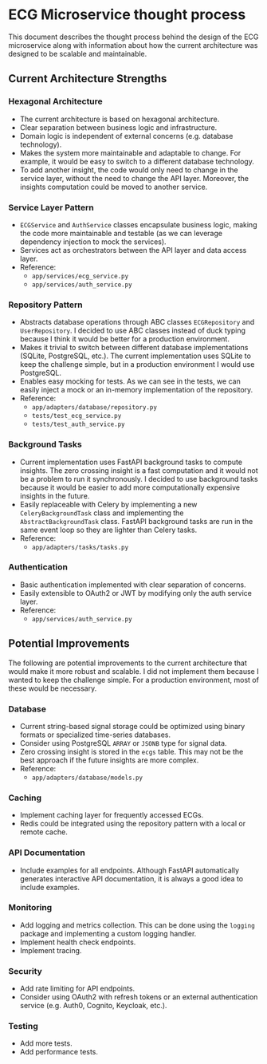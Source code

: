 # ECG Microservice thought process

This document describes the thought process behind the design of the ECG microservice along with information about how the current architecture was designed to be scalable and maintainable.

## Current Architecture Strengths

### Hexagonal Architecture
- The current architecture is based on hexagonal architecture.
- Clear separation between business logic and infrastructure.
- Domain logic is independent of external concerns (e.g. database technology).
- Makes the system more maintainable and adaptable to change. For example, it would be easy to switch to a different database technology.
- To add another insight, the code would only need to change in the service layer, without the need to change the API layer. Moreover, the insights computation could be moved to another service.

### Service Layer Pattern
- `ECGService` and `AuthService` classes encapsulate business logic, making the code more maintainable and testable (as we can leverage dependency injection to mock the services).
- Services act as orchestrators between the API layer and data access layer.
- Reference: 
    - `app/services/ecg_service.py`
    - `app/services/auth_service.py`

### Repository Pattern
- Abstracts database operations through ABC classes `ECGRepository` and `UserRepository`. I decided to use ABC classes instead of duck typing because I think it would be better for a production environment.
- Makes it trivial to switch between different database implementations (SQLite, PostgreSQL, etc.). The current implementation uses SQLite to keep the challenge simple, but in a production environment I would use PostgreSQL.
- Enables easy mocking for tests. As we can see in the tests, we can easily inject a mock or an in-memory implementation of the repository.
- Reference:
    - `app/adapters/database/repository.py`
    - `tests/test_ecg_service.py`
    - `tests/test_auth_service.py`

### Background Tasks
- Current implementation uses FastAPI background tasks to compute insights. The zero crossing insight is a fast computation and it would not be a problem to run it synchronously. I decided to use background tasks because it would be easier to add more computationally expensive insights in the future.
- Easily replaceable with Celery by implementing a new `CeleryBackgroundTask` class and implementing the `AbstractBackgroundTask` class. FastAPI background tasks are run in the same event loop so they are lighter than Celery tasks.
- Reference:
    - `app/adapters/tasks/tasks.py`

### Authentication
- Basic authentication implemented with clear separation of concerns. 
- Easily extensible to OAuth2 or JWT by modifying only the auth service layer.
- Reference:
    - `app/services/auth_service.py`

## Potential Improvements

The following are potential improvements to the current architecture that would make it more robust and scalable. I did not implement them because I wanted to keep the challenge simple. For a production environment, most of these would be necessary.

### Database
- Current string-based signal storage could be optimized using binary formats or specialized time-series databases.
- Consider using PostgreSQL `ARRAY` or `JSONB` type for signal data.
- Zero crossing insight is stored in the `ecgs` table. This may not be the best approach if the future insights are more complex. 
- Reference:
    - `app/adapters/database/models.py`

### Caching
- Implement caching layer for frequently accessed ECGs.
- Redis could be integrated using the repository pattern with a local or remote cache.

### API Documentation
- Include examples for all endpoints. Although FastAPI automatically generates interactive API documentation, it is always a good idea to include examples.

### Monitoring
- Add logging and metrics collection. This can be done using the `logging` package and implementing a custom logging handler.
- Implement health check endpoints.
- Implement tracing.

### Security
- Add rate limiting for API endpoints. 
- Consider using OAuth2 with refresh tokens or an external authentication service (e.g. Auth0, Cognito, Keycloak, etc.).

### Testing
- Add more tests.
- Add performance tests.
